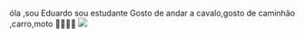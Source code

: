óla ,sou Eduardo
sou estudante
Gosto de andar a cavalo,gosto de caminhão ,carro,moto
🚀🚀🚚🚜
![](https://media1.tenor.com/m/hUQVGBsiDJwAAAAd/i%27m-watching-you-major-league-baseball.gif)
